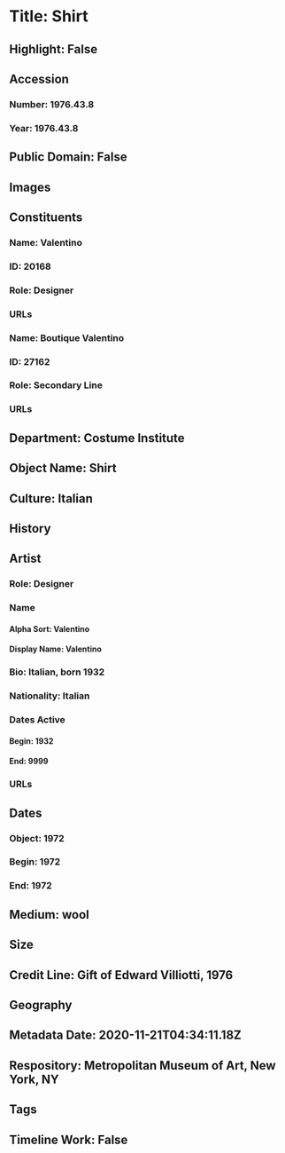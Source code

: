 # Title: Shirt
## Highlight: False
## Accession
### Number: 1976.43.8
### Year: 1976.43.8
## Public Domain: False
## Images
## Constituents
### Name: Valentino
### ID: 20168
### Role: Designer
### URLs
### Name: Boutique Valentino
### ID: 27162
### Role: Secondary Line
### URLs
## Department: Costume Institute
## Object Name: Shirt
## Culture: Italian
## History
## Artist
### Role: Designer
### Name
#### Alpha Sort: Valentino
#### Display Name: Valentino
### Bio: Italian, born 1932
### Nationality: Italian
### Dates Active
#### Begin: 1932
#### End: 9999
### URLs
## Dates
### Object: 1972
### Begin: 1972
### End: 1972
## Medium: wool
## Size
## Credit Line: Gift of Edward Villiotti, 1976
## Geography
## Metadata Date: 2020-11-21T04:34:11.18Z
## Respository: Metropolitan Museum of Art, New York, NY
## Tags
## Timeline Work: False